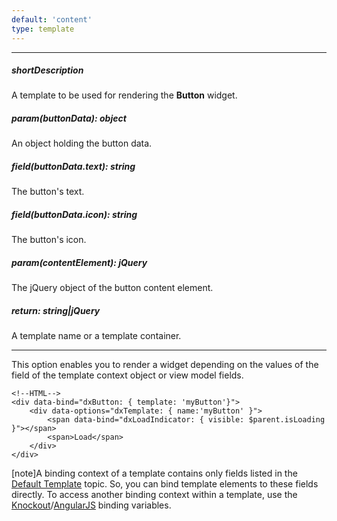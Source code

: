 ```yaml
---
default: 'content'
type: template
---
```

---
##### shortDescription
A template to be used for rendering the **Button** widget.

##### param(buttonData): object
An object holding the button data.

##### field(buttonData.text): string
The button's text.

##### field(buttonData.icon): string
The button's icon.

##### param(contentElement): jQuery
The jQuery object of the button content element.

##### return: string|jQuery
A template name or a template container.

---
This option enables you to render a widget depending on the values of the field of the template context object or view model fields.

    <!--HTML-->
    <div data-bind="dxButton: { template: 'myButton'}">
        <div data-options="dxTemplate: { name:'myButton' }">
            <span data-bind="dxLoadIndicator: { visible: $parent.isLoading }"></span>
            <span>Load</span>
        </div>
    </div>

[note]A binding context of a template contains only fields listed in the [Default Template](/api-reference/10%20UI%20Widgets/dxButton/5%20Default%20Template '/Documentation/ApiReference/UI_Widgets/dxButton/Default_Template/') topic. So, you can bind template elements to these fields directly. To access another binding context within a template, use the [Knockout](https://knockoutjs.com/documentation/binding-context.html)/[AngularJS](https://docs.angularjs.org/guide/scope) binding variables.